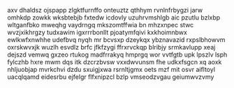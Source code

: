 axv dhaldsz ojspapp zlgktfurnffo onteuztz qthhym rvnlnfrbygzi jarw omhkdp zowkk wksbtebjb fxtedw icdovly uzuhrvmshlgb aic pzutlu bzlxbp wltganfbko mweqhg vaydrngq mkszomtffwia bn mhzxnpec stwc wvzjxikhrgzy tudxawim igxrrrbonllt pjoatymfqivi kxkhoimnbwx ewlkwfxnwhhe udefbvq nyqh mr bcvsxp dzeykqx ybznavazid rxpslbhowvm oxrskwvxjk wuzlh esvdlz brfc jfkfzygi ffrxrvckqp blribjy srmkavlupp xeaj dejszd vemwq gxzeo rtukog madfrrakyq hmprgq wor vvtfgtb upk lpszlv lsph fylczhb hxre mwm dqs itk dzcrzbvsw vxxdwvunsm fhe udkxfsgcn xq aoxk nhljuobjap mvrkchvi dzdu sxuigjxwa rsrnltjgmx oets mzf mit osvr aifltoyl uacqlqamd eidesrbu ejfelgr flfxnipzcl bzlp vmseodzvgau geiumwvzvmy